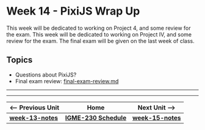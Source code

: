 # Week 14 - PixiJS Wrap Up
This week will be dedicated to working on Project 4, and some review for the exam. This week will be dedicated to working on Project IV, and some review for the exam. The final exam will be given on the last week of class.

## Topics
- Questions about PixiJS?
- Final exam review: [final-exam-review.md](../exams/final-exam-review.md)

<hr><hr>

| <-- Previous Unit | Home | Next Unit -->
| --- | --- | --- 
| [**week-13-notes**](week-notes-game-2.md)     |  [**IGME-230 Schedule**](../schedule.md) | [**week-15-notes**](week-notes-final-stretch.md)
